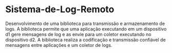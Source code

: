 # Sistema-de-Log-Remoto
Desenvolvimento de uma biblioteca para transmissão e armazenamento de logs. A biblioteca permite que uma aplicação executando em um dispositivo d1 gere mensagens de log e as envie para um coletor executando no dispositivo d2. A biblioteca realiza a codificação e transmissão confiável de mensagens entre aplicações e um coletor de logs.
